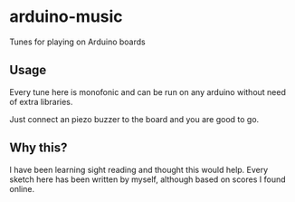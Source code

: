 # arduino-music
Tunes for playing on Arduino boards

## Usage

Every tune here is monofonic and can be run on any arduino without need of extra libraries.

Just connect an piezo buzzer to the board and you are good to go.

## Why this?

I have been learning sight reading and thought this would help. Every sketch here has been written by myself, although based on scores I found online.

